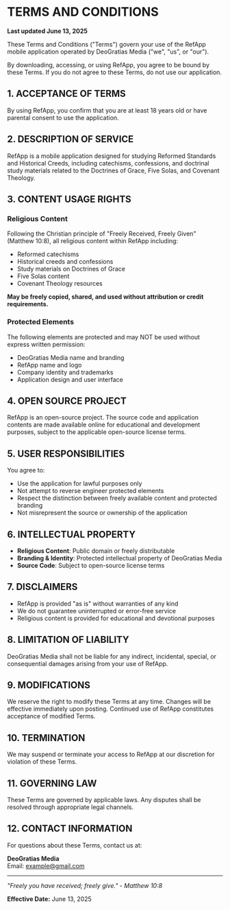 # TERMS AND CONDITIONS

**Last updated June 13, 2025**

These Terms and Conditions ("Terms") govern your use of the RefApp mobile application operated by DeoGratias Media ("we", "us", or "our").

By downloading, accessing, or using RefApp, you agree to be bound by these Terms. If you do not agree to these Terms, do not use our application.

## 1. ACCEPTANCE OF TERMS

By using RefApp, you confirm that you are at least 18 years old or have parental consent to use the application.

## 2. DESCRIPTION OF SERVICE

RefApp is a mobile application designed for studying Reformed Standards and Historical Creeds, including catechisms, confessions, and doctrinal study materials related to the Doctrines of Grace, Five Solas, and Covenant Theology.

## 3. CONTENT USAGE RIGHTS

### Religious Content

Following the Christian principle of "Freely Received, Freely Given" (Matthew 10:8), all religious content within RefApp including:

- Reformed catechisms
- Historical creeds and confessions
- Study materials on Doctrines of Grace
- Five Solas content
- Covenant Theology resources

**May be freely copied, shared, and used without attribution or credit requirements.**

### Protected Elements

The following elements are protected and may NOT be used without express written permission:

- DeoGratias Media name and branding
- RefApp name and logo
- Company identity and trademarks
- Application design and user interface

## 4. OPEN SOURCE PROJECT

RefApp is an open-source project. The source code and application contents are made available online for educational and development purposes, subject to the applicable open-source license terms.

## 5. USER RESPONSIBILITIES

You agree to:

- Use the application for lawful purposes only
- Not attempt to reverse engineer protected elements
- Respect the distinction between freely available content and protected branding
- Not misrepresent the source or ownership of the application

## 6. INTELLECTUAL PROPERTY

- **Religious Content**: Public domain or freely distributable
- **Branding & Identity**: Protected intellectual property of DeoGratias Media
- **Source Code**: Subject to open-source license terms

## 7. DISCLAIMERS

- RefApp is provided "as is" without warranties of any kind
- We do not guarantee uninterrupted or error-free service
- Religious content is provided for educational and devotional purposes

## 8. LIMITATION OF LIABILITY

DeoGratias Media shall not be liable for any indirect, incidental, special, or consequential damages arising from your use of RefApp.

## 9. MODIFICATIONS

We reserve the right to modify these Terms at any time. Changes will be effective immediately upon posting. Continued use of RefApp constitutes acceptance of modified Terms.

## 10. TERMINATION

We may suspend or terminate your access to RefApp at our discretion for violation of these Terms.

## 11. GOVERNING LAW

These Terms are governed by applicable laws. Any disputes shall be resolved through appropriate legal channels.

## 12. CONTACT INFORMATION

For questions about these Terms, contact us at:

**DeoGratias Media**  
Email: example@gmail.com

---

_"Freely you have received; freely give." - Matthew 10:8_

**Effective Date:** June 13, 2025
